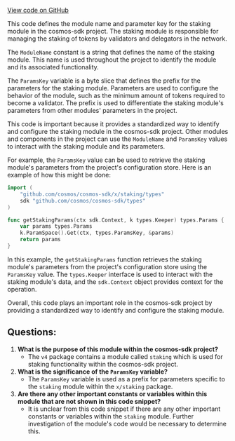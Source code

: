 [View code on GitHub](https://github.com/cosmos/cosmos-sdk/blob/main/x/staking/migrations/v4/keys.go)

This code defines the module name and parameter key for the staking module in the cosmos-sdk project. The staking module is responsible for managing the staking of tokens by validators and delegators in the network. 

The `ModuleName` constant is a string that defines the name of the staking module. This name is used throughout the project to identify the module and its associated functionality. 

The `ParamsKey` variable is a byte slice that defines the prefix for the parameters for the staking module. Parameters are used to configure the behavior of the module, such as the minimum amount of tokens required to become a validator. The prefix is used to differentiate the staking module's parameters from other modules' parameters in the project. 

This code is important because it provides a standardized way to identify and configure the staking module in the cosmos-sdk project. Other modules and components in the project can use the `ModuleName` and `ParamsKey` values to interact with the staking module and its parameters. 

For example, the `ParamsKey` value can be used to retrieve the staking module's parameters from the project's configuration store. Here is an example of how this might be done:

```go
import (
    "github.com/cosmos/cosmos-sdk/x/staking/types"
    sdk "github.com/cosmos/cosmos-sdk/types"
)

func getStakingParams(ctx sdk.Context, k types.Keeper) types.Params {
    var params types.Params
    k.ParamSpace().Get(ctx, types.ParamsKey, &params)
    return params
}
```

In this example, the `getStakingParams` function retrieves the staking module's parameters from the project's configuration store using the `ParamsKey` value. The `types.Keeper` interface is used to interact with the staking module's data, and the `sdk.Context` object provides context for the operation. 

Overall, this code plays an important role in the cosmos-sdk project by providing a standardized way to identify and configure the staking module.
## Questions: 
 1. **What is the purpose of this module within the cosmos-sdk project?** 
    - The `v4` package contains a module called `staking` which is used for staking functionality within the cosmos-sdk project.
2. **What is the significance of the `ParamsKey` variable?**
    - The `ParamsKey` variable is used as a prefix for parameters specific to the `staking` module within the `x/staking` package.
3. **Are there any other important constants or variables within this module that are not shown in this code snippet?**
    - It is unclear from this code snippet if there are any other important constants or variables within the `staking` module. Further investigation of the module's code would be necessary to determine this.